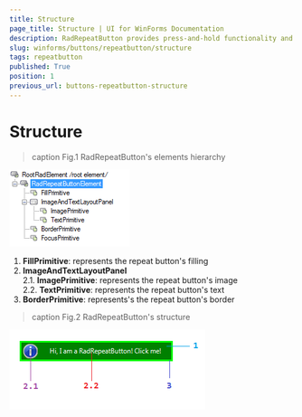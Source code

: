 ```yaml
---
title: Structure
page_title: Structure | UI for WinForms Documentation
description: RadRepeatButton provides press-and-hold functionality and it is an ideal UI element for allowing users to control an increasing or decreasing value, such as volume or brightness. 
slug: winforms/buttons/repeatbutton/structure
tags: repeatbutton
published: True
position: 1
previous_url: buttons-repeatbutton-structure
---
```


# Structure

>caption Fig.1 RadRepeatButton's elements hierarchy

![buttons-repeatbutton-structure 001](images/buttons-repeatbutton-structure001.png)

1. __FillPrimitive__: represents the repeat button's filling
1. __ImageAndTextLayoutPanel__ <br>
	2\.1\. __ImagePrimitive__: represents the repeat button's image<br>
	2\.2\. __TextPrimitive__: represents the repeat button's text
3. __BorderPrimitive__: represents's the repeat button's border

>caption Fig.2 RadRepeatButton's structure

![buttons-repeatbutton-structure 002](images/buttons-repeatbutton-structure002.png)
 
